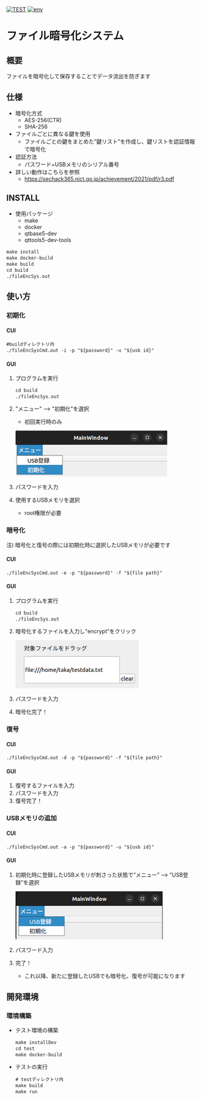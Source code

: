 [![TEST](https://github.com/taka0628/sechack365/actions/workflows/test.yml/badge.svg?branch=main)](https://github.com/taka0628/sechack365/actions/workflows/test.yml)
[![env](https://github.com/taka0628/sechack365/actions/workflows/setup.yml/badge.svg?branch=main)](https://github.com/taka0628/sechack365/actions/workflows/setup.yml)

# ファイル暗号化システム

## 概要
ファイルを暗号化して保存することでデータ流出を防ぎます

## 仕様
* 暗号化方式
  * AES-256(CTR)
  * SHA-256
* ファイルごとに異なる鍵を使用
  * ファイルごとの鍵をまとめた”鍵リスト”を作成し、鍵リストを認証情報で暗号化
* 認証方法
  * パスワード+USBメモリのシリアル番号
* 詳しい動作はこちらを参照
  * https://sechack365.nict.go.jp/achievement/2021/pdf/r3.pdf

## INSTALL
* 使用パッケージ
  * make
  * docker
  * qtbase5-dev
  * qttools5-dev-tools
```
make install
make docker-build
make build
cd build
./fileEncSys.out
```

## 使い方

### 初期化

#### CUI
   ```
   #buildディレクトリ内
   ./fileEncSysCmd.out -i -p "${password}" -u "${usb id}"
   ```

#### GUI
1. プログラムを実行
  	```
	cd build
	./fileEncSys.out
 	```
1. "メニュー" --> "初期化"を選択
	* 初回実行時のみ

	![init](img/init.png)
2. パスワードを入力
3. 使用するUSBメモリを選択
   * root権限が必要

### 暗号化
注) 暗号化と復号の際には初期化時に選択したUSBメモリが必要です

#### CUI
```
./fileEncSysCmd.out -e -p "${password}" -f "${file path}"
```

#### GUI
1. プログラムを実行
  	```
	cd build
	./fileEncSys.out
 	```
1. 暗号化するファイルを入力し"encrypt"をクリック

	![alt](img/path.png)
1. パスワードを入力
1. 暗号化完了！

### 復号
#### CUI
```
./fileEncSysCmd.out -d -p "${password}" -f "${file path}"
```

#### GUI
1. 復号するファイルを入力
2. パスワードを入力
3. 復号完了！

### USBメモリの追加
#### CUI
```
./fileEncSysCmd.out -a -p "${password}" -u "${usb id}"
```
#### GUI
1. 初期化時に登録したUSBメモリが刺さった状態で”メニュー” --> ”USB登録”を選択

	![alt](img/addUsb.png)
2. パスワード入力
3. 完了！
	* これ以降、新たに登録したUSBでも暗号化、復号が可能になります

## 開発環境

### 環境構築
* テスト環境の構築
	```
	make installDev
	cd test
	make docker-build
	```
* テストの実行
	```
	# testディレクトリ内
	make build
	make run
	```